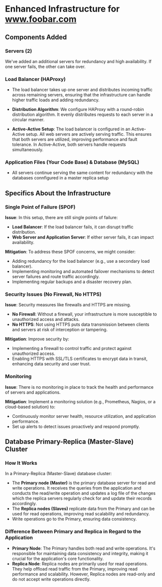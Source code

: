 # Enhanced Infrastructure for www.foobar.com

## Components Added

### Servers (2)

We've added an additional servers for redundancy and high availability. If one server fails, the other can take over.

### Load Balancer (HAProxy)

-  The load balancer takes up one server and distributes incoming traffic across remaining servers, ensuring that the infrastructure can handle higher traffic loads and adding redundancy.

- **Distribution Algorithm**: We configure HAProxy with a round-robin distribution algorithm. It evenly distributes requests to each server in a circular manner.

- **Active-Active Setup**: The load balancer is configured in an Active-Active setup. All web servers are actively serving traffic. This ensures that both servers are utilized, improving performance and fault tolerance. In Active-Active, both servers handle requests simultaneously.

### Application Files (Your Code Base) & Database (MySQL)

-   All servers continue serving the same content for redundancy with the databases connfigured in a master replica setup

## Specifics About the Infrastructure

### Single Point of Failure (SPOF)

**Issue**: In this setup, there are still single points of failure:
- **Load Balancer**: If the load balancer fails, it can disrupt traffic distribution.
- **Web Server and Application Server**: If either server fails, it can impact availability.

**Mitigation**: To address these SPOF concerns, we might consider:
- Adding redundancy for the load balancer (e.g., use a secondary load balancer).
- Implementing monitoring and automated failover mechanisms to detect server failures and route traffic accordingly.
- Implementing regular backups and a disaster recovery plan.

### Security Issues (No Firewall, No HTTPS)

**Issue**: Security measures like firewalls and HTTPS are missing.
- **No Firewall**: Without a firewall, your infrastructure is more susceptible to unauthorized access and attacks.
- **No HTTPS**: Not using HTTPS puts data transmission between clients and servers at risk of interception or tampering.

**Mitigation**: Improve security by:
- Implementing a firewall to control traffic and protect against unauthorized access.
- Enabling HTTPS with SSL/TLS certificates to encrypt data in transit, enhancing data security and user trust.

### Monitoring

**Issue**: There is no monitoring in place to track the health and performance of servers and applications.

**Mitigation**: Implement a monitoring solution (e.g., Prometheus, Nagios, or a cloud-based solution) to:
- Continuously monitor server health, resource utilization, and application performance.
- Set up alerts to detect issues proactively and respond promptly.

## Database Primary-Replica (Master-Slave) Cluster

### How It Works

In a Primary-Replica (Master-Slave) database cluster:
- The **Primary node (Master)** is the primary database server for read and write operations. It receives the queries from the application and conducts the read/write operation and updates a log file of
    the changes which the replica servers regularly check for and update their records accordingly.
- The **Replica nodes (Slaves)** replicate data from the Primary and can be used for read operations, improving read scalability and redundancy.
- Write operations go to the Primary, ensuring data consistency.

### Difference Between Primary and Replica in Regard to the Application

- **Primary Node**: The Primary handles both read and write operations. It's responsible for maintaining data consistency and integrity, making it crucial for the application's core functionality.
- **Replica Node**: Replica nodes are primarily used for read operations. They help offload read traffic from the Primary, improving read performance and scalability. However, Replica nodes are read-only and do not accept write operations directly.

